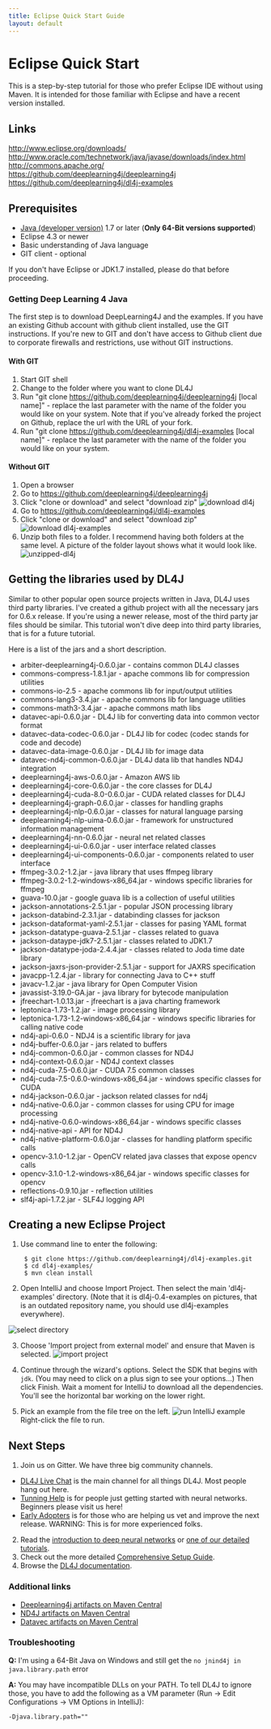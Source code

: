 ```yaml
---
title: Eclipse Quick Start Guide
layout: default
---
```

<!-- Begin Inspectlet Embed Code -->
<script type="text/javascript" id="inspectletjs">
window.__insp = window.__insp || [];
__insp.push(['wid', 1755897264]);
(function() {
function ldinsp(){if(typeof window.__inspld != "undefined") return; window.__inspld = 1; var insp = document.createElement('script'); insp.type = 'text/javascript'; insp.async = true; insp.id = "inspsync"; insp.src = ('https:' == document.location.protocol ? 'https' : 'http') + '://cdn.inspectlet.com/inspectlet.js'; var x = document.getElementsByTagName('script')[0]; x.parentNode.insertBefore(insp, x); };
setTimeout(ldinsp, 500); document.readyState != "complete" ? (window.attachEvent ? window.attachEvent('onload', ldinsp) : window.addEventListener('load', ldinsp, false)) : ldinsp();
})();
</script>
<!-- End Inspectlet Embed Code -->

Eclipse Quick Start
=================

This is a step-by-step tutorial for those who prefer Eclipse IDE without using Maven. It is intended for those familiar with Eclipse and have a recent version installed.

## Links

http://www.eclipse.org/downloads/
http://www.oracle.com/technetwork/java/javase/downloads/index.html
http://commons.apache.org/
https://github.com/deeplearning4j/deeplearning4j 
https://github.com/deeplearning4j/dl4j-examples

## Prerequisites

* [Java (developer version)](#Java) 1.7 or later (**Only 64-Bit versions supported**)
* Eclipse 4.3 or newer
* Basic understanding of Java language
* GIT client - optional

If you don't have Eclipse or JDK1.7 installed, please do that before proceeding.

### <a name="GetDL4J">Getting Deep Learning 4 Java</a>

The first step is to download DeepLearning4J and the examples. If you have an existing Github account with github client installed, use the GIT instructions. If you're new to GIT and don't have access to Github client due to corporate firewalls and restrictions, use without GIT instructions.

#### <a name="WithGIT">With GIT</a>

1. Start GIT shell
2. Change to the folder where you want to clone DL4J
3. Run "git clone https://github.com/deeplearning4j/deeplearning4j [local name]" - replace the last parameter with the name of the folder you would like on your system. Note that if you've already forked the project on Github, replace the url with the URL of your fork.
4. Run "git clone https://github.com/deeplearning4j/dl4j-examples [local name]" - replace the last parameter with the name of the folder you would like on your system.

#### <a name="WithOutGIT">Without GIT</a>

1. Open a browser
2. Go to https://github.com/deeplearning4j/deeplearning4j
3. Click "clone or download" and select "download zip"
![download dl4j](./img/dl4j-download.png)
4. Go to https://github.com/deeplearning4j/dl4j-examples
5. Click "clone or download" and select "download zip"
![download dl4j-examples](./img/dl4j-example-download.png)
6. Unzip both files to a folder. I recommend having both folders at the same level. A picture of the folder layout shows what it would look like.
![unzipped-dl4j](./img/folder-layout.png)


## <a name="libraries">Getting the libraries used by DL4J</a>

Similar to other popular open source projects written in Java, DL4J uses third party libraries. I've created a github project with all the necessary jars for 0.6.x release. If you're using a newer release, most of the third party jar files should be similar. This tutorial won't dive deep into third party libraries, that is for a future tutorial.

Here is a list of the jars and a short description.

  * arbiter-deeplearning4j-0.6.0.jar - contains common DL4J classes
  * commons-compress-1.8.1.jar - apache commons lib for compression utilities
  * commons-io-2.5 - apache commons lib for input/output utilities
  * commons-lang3-3.4.jar - apache commons lib for language utilities
  * commons-math3-3.4.jar - apache commons math libs
  * datavec-api-0.6.0.jar - DL4J lib for converting data into common vector format
  * datavec-data-codec-0.6.0.jar - DL4J lib for codec (codec stands for code and decode)
  * datavec-data-image-0.6.0.jar - DL4J lib for image data
  * datavec-nd4j-common-0.6.0.jar - DL4J data lib that handles ND4J integration
  * deeplearning4j-aws-0.6.0.jar - Amazon AWS lib
  * deeplearning4j-core-0.6.0.jar - the core classes for DL4J
  * deeplearning4j-cuda-8.0-0.6.0.jar - CUDA related classes for DL4J
  * deeplearning4j-graph-0.6.0.jar - classes for handling graphs
  * deeplearning4j-nlp-0.6.0.jar - classes for natural language parsing
  * deeplearning4j-nlp-uima-0.6.0.jar - framework for unstructured information management
  * deeplearning4j-nn-0.6.0.jar - neural net related classes
  * deeplearning4j-ui-0.6.0.jar - user interface related classes
  * deeplearning4j-ui-components-0.6.0.jar - components related to user interface
  * ffmpeg-3.0.2-1.2.jar - java library that uses ffmpeg library
  * ffmpeg-3.0.2-1.2-windows-x86_64.jar - windows specific libraries for ffmpeg
  * guava-10.0.jar - google guava lib is a collection of useful utilities
  * jackson-annotations-2.5.1.jar - popular JSON processing library
  * jackson-databind-2.3.1.jar - databinding classes for jackson
  * jackson-dataformat-yaml-2.5.1.jar - classes for pasing YAML format
  * jackson-datatype-guava-2.5.1.jar - classes related to guava
  * jackson-dataype-jdk7-2.5.1.jar - classes related to JDK1.7
  * jackson-datatype-joda-2.4.4.jar - classes related to Joda time date library
  * jackson-jaxrs-json-provider-2.5.1.jar - support for JAXRS specification
  * javacpp-1.2.4.jar - library for connecting Java to C++ stuff
  * javacv-1.2.jar - java library for Open Computer Vision
  * javassist-3.19.0-GA.jar - java library for bytecode manipulation
  * jfreechart-1.0.13.jar - jfreechart is a java charting framework
  * leptonica-1.73-1.2.jar - image processing library
  * leptonica-1.73-1.2-windows-x86_64.jar - windows specific libraries for calling native code
  * nd4j-api-0.6.0 - NDJ4 is a scientific library for java
  * nd4j-buffer-0.6.0.jar - jars related to buffers
  * nd4j-common-0.6.0.jar - common classes for ND4J
  * nd4j-context-0.6.0.jar - ND4J context classes
  * nd4j-cuda-7.5-0.6.0.jar - CUDA 7.5 common classes
  * nd4j-cuda-7.5-0.6.0-windows-x86_64.jar - windows specific classes for CUDA
  * nd4j-jackson-0.6.0.jar - jackson related classes for nd4j
  * nd4j-native-0.6.0.jar - common classes for using CPU for image processing
  * nd4j-native-0.6.0-windows-x86_64.jar - windows specific classes
  * nd4j-native-api - API for ND4J
  * nd4j-native-platform-0.6.0.jar - classes for handling platform specific calls
  * opencv-3.1.0-1.2.jar - OpenCV related java classes that expose opencv calls
  * opencv-3.1.0-1.2-windows-x86_64.jar - windows specific classes for opencv
  * reflections-0.9.10.jar - reflection utilities
  * slf4j-api-1.7.2.jar - SLF4J logging API


## <a name="newProject">Creating a new Eclipse Project</a>

1. Use command line to enter the following:

        $ git clone https://github.com/deeplearning4j/dl4j-examples.git
        $ cd dl4j-examples/
        $ mvn clean install

2. Open IntelliJ and choose Import Project. Then select the main 'dl4j-examples' directory. (Note that it is dl4j-0.4-examples on pictures, that is an outdated repository name, you should use dl4j-examples everywhere).

![select directory](./img/Install_IntJ_1.png)

3. Choose 'Import project from external model' and ensure that Maven is selected. 
![import project](./img/Install_IntJ_2.png)

4. Continue through the wizard's options. Select the SDK that begins with `jdk`. (You may need to click on a plus sign to see your options...) Then click Finish. Wait a moment for IntelliJ to download all the dependencies. You'll see the horizontal bar working on the lower right.

5. Pick an example from the file tree on the left.
![run IntelliJ example](./img/Install_IntJ_3.png)
Right-click the file to run. 



## Next Steps

1. Join us on Gitter. We have three big community channels.
  * [DL4J Live Chat](https://gitter.im/deeplearning4j/deeplearning4j) is the main channel for all things DL4J. Most people hang out here.
  * [Tunning Help](https://gitter.im/deeplearning4j/deeplearning4j/tuninghelp) is for people just getting started with neural networks. Beginners please visit us here!
  * [Early Adopters](https://gitter.im/deeplearning4j/deeplearning4j/earlyadopters) is for those who are helping us vet and improve the next release. WARNING: This is for more experienced folks. 
2. Read the [introduction to deep neural networks](./neuralnet-overview) or [one of our detailed tutorials](./tutorials). 
3. Check out the more detailed [Comprehensive Setup Guide](./gettingstarted).
4. Browse the [DL4J documentation](./documentation).

### Additional links

- [Deeplearning4j artifacts on Maven Central](http://search.maven.org/#search%7Cga%7C1%7Cdeeplearning4j)
- [ND4J artifacts on Maven Central](http://search.maven.org/#search%7Cga%7C1%7Cnd4j)
- [Datavec artifacts on Maven Central](http://search.maven.org/#search%7Cga%7C1%7Cdatavec)

### Troubleshooting

**Q:** I'm using a 64-Bit Java on Windows and still get the `no jnind4j in java.library.path` error

**A:** You may have incompatible DLLs on your PATH. To tell DL4J to ignore those, you have to add the following as a VM parameter (Run -> Edit Configurations -> VM Options in IntelliJ):

```
-Djava.library.path=""
```
